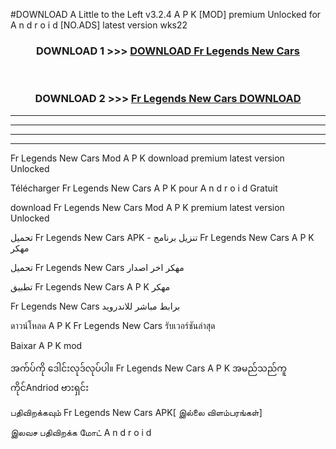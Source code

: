 #DOWNLOAD A Little to the Left v3.2.4 A P K [MOD] premium Unlocked for A n d r o i d [NO.ADS] latest version wks22 



<div align="center">

<h3>DOWNLOAD 1 >>> <a href="https://downloadmod1.web.app/?judul=Fr Legends New Cars ">DOWNLOAD Fr Legends New Cars </a></h3><br>

<h3>DOWNLOAD 2 >>> <a href="https://downloadmod1.web.app/?judul=Fr Legends New Cars ">Fr Legends New Cars  DOWNLOAD </a></h3>

</div>


----------------------------------------------------------

----------------------------------------------------------

----------------------------------------------------------

----------------------------------------------------------


Fr Legends New Cars  Mod A P K download premium latest version Unlocked

Télécharger Fr Legends New Cars  A P K pour A n d r o i d Gratuit

download Fr Legends New Cars  Mod A P K premium latest version Unlocked

تحميل Fr Legends New Cars  APK - تنزيل برنامج Fr Legends New Cars  A P K مهكر

تحميل Fr Legends New Cars  مهكر اخر اصدار

تطبيق Fr Legends New Cars  A P K مهكر

Fr Legends New Cars  برابط مباشر للاندرويد

ดาวน์โหลด A P K Fr Legends New Cars  รับเวอร์ชันล่าสุด

Baixar A P K mod

အက်ပ်ကို ဒေါင်းလုဒ်လုပ်ပါ။ Fr Legends New Cars  A P K အမည်သည်ကူကိုင်Andriod ဗားရှင်း

பதிவிறக்கவும் Fr Legends New Cars  APK[ இல்லை விளம்பரங்கள்] 
 
இலவச பதிவிறக்க மோட் A n d r o i d



